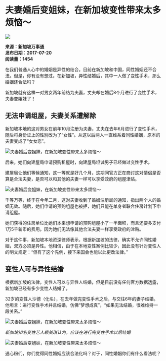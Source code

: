 # 夫妻婚后变姐妹，在新加坡变性带来太多烦恼～

![](https://tvax3.sinaimg.cn/crop.440.136.1228.1228.180/6a9bde63gy1fmqs79fvb0j21kw18x0yz.jpg?KID=imgbed,tva&Expires=1740050361&ssig=jHcFo4YiCe)

**来源：新加坡万事通**  
**发布日期：2017-07-20**  
**阅读量：1454**

在我们普通人心中的婚姻是异性的结合。目前在新加坡和中国，同性婚姻还不合法。但是，你有没有想过，在新加坡，异性结婚后，其中一人做了变性手术，那么婚姻还合法吗？

新加坡就有这样一对男女两年前结为夫妻，丈夫却在婚后8个月进行了变性手术，夫妻变姐妹了！

## 无法申请组屋，夫妻关系遭解除

新加坡本地的这对男女在前年10月注册为夫妻，丈夫在去年6月进行了变性手术，随后将身份证上的性别改为了“女性”。从这以后两人一直维系着同性婚姻，原本的夫妻变成了“女女恋”。

![夫妻婚后变姐妹，在新加坡变性带来太多烦恼～](https://n.sinaimg.cn/sinacn/20170720/0a8a-fyihrmf2868470.jpg)

后来，她们向建屋局申请预购租屋时，向建屋局坦诚男子已经做过变性手术。

建屋局让他们等候通知，这一等就是好几个月，这期间官方正在商讨这对情侣是否算是合法夫妻，是否可以和其他的夫妻一样可以享受政府的组屋津贴。

![夫妻婚后变姐妹，在新加坡变性带来太多烦恼～](https://n.sinaimg.cn/sinacn/20170720/fe61-fyihrit0881697.jpg)

千等万等，终于在今年二月，这对夫妻收到了婚姻注册局的通知，指出两个人的婚姻无效。随后，她们申请的预购组屋也被拒，她们只能在单身者联合住房计划下申请组屋。

她们获得的住房单位比她们本来想申请的预购组屋小了一半面积，而且还要多支付1万5千新币的费用。因为她们无法像其他合法夫妻一样享受政府的津贴。

对于这件事，新加坡本地资深律师表示，根据新加坡的法律，确实不允许同性婚姻，双方必须是异性。他相信，由于在本地变性案例比较少，因此没有针对变性人的明文规定：“但有了这个先例，接下来国会也能以此更改法律。”

## 变性人可与异性结婚

根据新加坡的法律，变性人可以与异性人结婚，但是目前没有任何官方数据透露，新加坡已经有多少变性人结婚了。

32岁的变性人沙德（化名），在去年做完变性手术之后，与交往6年的妻子结婚。他坦言：进行变性手术并且结婚，仿佛“梦想成真”，“如果无法结婚，很难维持一段关系。”

![夫妻婚后变姐妹，在新加坡变性带来太多烦恼～](https://n.sinaimg.cn/sinacn/20170720/35bc-fyihrmp9932191.jpg)

_新加坡知名变性艺人赖美琪认为，应该在进行完变性手术以后结婚_

![夫妻婚后变姐妹，在新加坡变性带来太多烦恼～](https://n.sinaimg.cn/sinacn/20170711/0ace-fyhwret1333688.gif)

通心粉们，你们觉得同性婚姻应该合法化吗？对于，同性婚姻你们有什么看法呢？